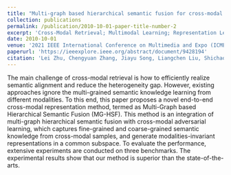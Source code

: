 ```yaml
---
title: "Multi-graph based hierarchical semantic fusion for cross-modal representation"
collection: publications
permalink: /publication/2010-10-01-paper-title-number-2
excerpt: 'Cross-Modal Retrieval; Multimodal Learning; Representation Learning'
date: 2010-10-01
venue: '2021 IEEE International Conference on Multimedia and Expo (ICME)'
paperurl: 'https://ieeexplore.ieee.org/abstract/document/9428194'
citation: 'Lei Zhu, Chengyuan Zhang, Jiayu Song, Liangchen Liu, Shichao Zhang, Yangding Li, Multi-graph based hierarchical semantic fusion for cross-modal representation, 2021 IEEE International Conference on Multimedia and Expo (ICME), 2021: 1-6 '
---
```


The main challenge of cross-modal retrieval is how to efficiently realize semantic alignment and reduce the heterogeneity gap. However, existing approaches ignore the multi-grained semantic knowledge learning from different modalities. To this end, this paper proposes a novel end-to-end cross-modal representation method, termed as Multi-Graph based Hierarchical Semantic Fusion (MG-HSF). This method is an integration of multi-graph hierarchical semantic fusion with cross-modal adversarial learning, which captures fine-grained and coarse-grained semantic knowledge from cross-modal samples, and generate modalities-invariant representations in a common subspace. To evaluate the performance, extensive experiments are conducted on three benchmarks. The experimental results show that our method is superior than the state-of-the-arts.

